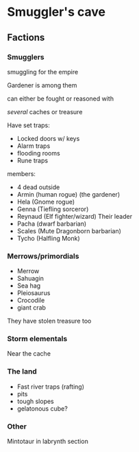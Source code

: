 # Smuggler's cave

## Factions

### Smugglers

smuggling for the empire

Gardener is among them

can either be fought or reasoned with

_several_ caches or treasure

Have set traps:

* Locked doors w/ keys
* Alarm traps
* flooding rooms
* Rune traps

members:
* 4 dead outside
* Armin (human rogue) (the gardener)
* Hela (Gnome rogue)
* Genna (Tiefling sorceror)
* Reynaud (Elf fighter/wizard) Their leader
* Pacha (dwarf barbarian)
* Scales (Mute Dragonborn barbarian)
* Tycho (Halfling Monk)

### Merrows/primordials

* Merrow
* Sahuagin
* Sea hag
* Pleiosaurus
* Crocodile
* giant crab

They have stolen treasure too

### Storm elementals

Near the cache

### The land

* Fast river traps (rafting)
* pits
* tough slopes
* gelatonous cube?

### Other

Mintotaur in labrynth section